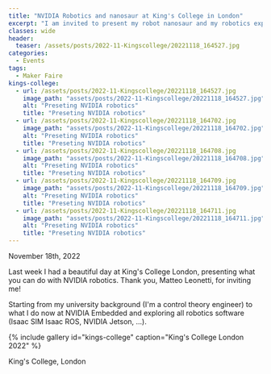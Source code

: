 ```yaml
---
title: "NVIDIA Robotics and nanosaur at King's College in London"
excerpt: "I am invited to present my robot nanosaur and my robotics experience at NVIDIA"
classes: wide
header:
  teaser: /assets/posts/2022-11-Kingscollege/20221118_164527.jpg
categories:
  - Events
tags:
  - Maker Faire
kings-college:
  - url: /assets/posts/2022-11-Kingscollege/20221118_164527.jpg
    image_path: "assets/posts/2022-11-Kingscollege/20221118_164527.jpg"
    alt: "Preseting NVIDIA robotics"
    title: "Preseting NVIDIA robotics"
  - url: /assets/posts/2022-11-Kingscollege/20221118_164702.jpg
    image_path: "assets/posts/2022-11-Kingscollege/20221118_164702.jpg"
    alt: "Preseting NVIDIA robotics"
    title: "Preseting NVIDIA robotics"
  - url: /assets/posts/2022-11-Kingscollege/20221118_164708.jpg
    image_path: "assets/posts/2022-11-Kingscollege/20221118_164708.jpg"
    alt: "Preseting NVIDIA robotics"
    title: "Preseting NVIDIA robotics"
  - url: /assets/posts/2022-11-Kingscollege/20221118_164709.jpg
    image_path: "assets/posts/2022-11-Kingscollege/20221118_164709.jpg"
    alt: "Preseting NVIDIA robotics"
    title: "Preseting NVIDIA robotics"
  - url: /assets/posts/2022-11-Kingscollege/20221118_164711.jpg
    image_path: "assets/posts/2022-11-Kingscollege/20221118_164711.jpg"
    alt: "Preseting NVIDIA robotics"
    title: "Preseting NVIDIA robotics"
---
```


November 18th, 2022

Last week I had a beautiful day at King's College London, presenting what you can do with NVIDIA robotics.
Thank you, Matteo Leonetti, for inviting me!

Starting from my university background (I'm a control theory engineer) to what I do now at NVIDIA Embedded and exploring all robotics software (Isaac SIM Isaac ROS, NVIDIA Jetson, ...).

{% include gallery id="kings-college" caption="King's College London 2022" %}

King's College, London

